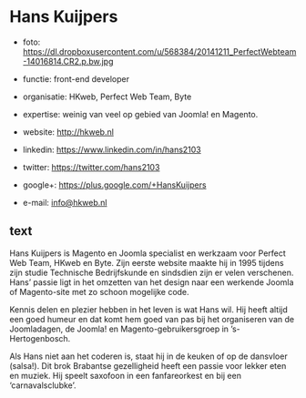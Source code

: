 # Hans Kuijpers
- foto: https://dl.dropboxusercontent.com/u/568384/20141211_PerfectWebteam-14016814.CR2.p.bw.jpg

- functie: front-end developer
- organisatie: HKweb, Perfect Web Team, Byte
- expertise: weinig van veel op gebied van Joomla! en Magento.
- website: http://hkweb.nl 
- linkedin: https://www.linkedin.com/in/hans2103
- twitter: https://twitter.com/hans2103
- google+: https://plus.google.com/+HansKuijpers
- e-mail: info@hkweb.nl

## text
Hans Kuijpers is Magento en Joomla specialist en werkzaam voor Perfect Web Team, HKweb en Byte. Zijn eerste website maakte hij in 1995 tijdens zijn studie Technische Bedrijfskunde en sindsdien zijn er velen verschenen. Hans’ passie ligt in het omzetten van het design naar een werkende Joomla of Magento-site met zo schoon mogelijke code. 

Kennis delen en plezier hebben in het leven is wat Hans wil. Hij heeft altijd een goed humeur en dat komt hem goed van pas bij het organiseren van de Joomladagen, de Joomla! en Magento-gebruikersgroep in ’s-Hertogenbosch.

Als Hans niet aan het coderen is, staat hij in de keuken of op de dansvloer (salsa!). Dit brok Brabantse gezelligheid heeft een passie voor lekker eten en muziek. Hij speelt saxofoon in een fanfareorkest en bij een ‘carnavalsclubke’.

